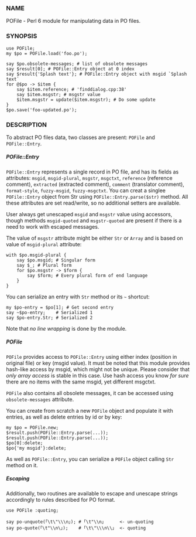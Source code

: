 ### NAME

POFile - Perl 6 module for manipulating data in PO files.

### SYNOPSIS

    use POFile;
    my $po = POFile.load('foo.po');

    say $po.obsolete-messages; # list of obsolete messages
    say $result[0]; # POFile::Entry object at 0 index
    say $result{'Splash text'}; # POFile::Entry object with msgid `Splash text`
    for @$po -> $item {
        say $item.reference; # 'finddialog.cpp:38'
        say $item.msgstr; # msgstr value
        $item.msgstr = update($item.msgstr); # Do some update
    }
    $po.save('foo-updated.po');

### DESCRIPTION

To abstract PO files data, two classes are present: `POFile` and
`POFile::Entry`.

##### POFile::Entry

`POFile::Entry` represents a single record in PO file, and has its
fields as attributes: `msgid`, `msgid-plural`, `msgstr`, `msgctxt`,
`reference` (reference comment), `extracted` (extracted comment),
`comment` (translator comment), `format-style`, `fuzzy-msgid`,
`fuzzy-msgctxt`.
You can creat a singlee `POFile::Entry` object from Str using
`POFile::Entry.parse($str)` method.
All these attributes are set read/write, so no additional setters are
available.

User always get unescaped `msgid` and `msgstr` value using accessors,
though methods `msgid-quoted` and `msgstr-quoted` are present if there
is a need to work with escaped messages.

The value of `msgstr` attribute might be either `Str` or `Array` and
is based on value of `msgid-plural` attribute:

    with $po.msgid-plural {
        say $po.msgid; # Singular form
        say $_; # Plural form
        for $po.msgstr -> $form {
            say $form; # Every plural form of end language
        }
    }

You can serialize an entry with `Str` method or its `~` shortcut:

    my $po-entry = $po[1]; # Get second entry
    say ~$po-entry;    # Serialized 1
    say $po-entry.Str; # Serialized 2

Note that _no line wrapping_ is done by the module.

##### POFile

`POFile` provides access to `POFile::Entry` using either index
(position in original file) or key (msgid value). It must be noted
that this module provides hash-like access by msgid, which might not
be unique. Please consider that _only array access_ is stable in this
case. Use hash access you know _for sure_ there are no items with the
same msgid, yet different msgctxt.

`POFile` also contains all obsolete messages, it can be accessed using
`obsolete-messages` attribute.

You can create from scratch a new `POFile` object and populate it with
entries, as well as delete entries by id or by key:

    my $po = POFile.new;
    $result.push(POFile::Entry.parse(...));
    $result.push(POFile::Entry.parse(...));
    $po[0]:delete;
    $po{'my msgid'}:delete;

As well as `POFile::Entry`, you can serialize a `POFile` object
calling `Str` method on it.

##### Escaping

Additionally, two routines are available to escape and unescape strings accordingly to
rules described for PO format.

    use POFile :quoting;

    say po-unquote(｢\t\"\\\n｣); # ｢\t"\\n｣      <- un-quoting
    say po-quote(｢\t"\\n\｣);    # ｢\t\"\\\n\\｣  <- quoting
